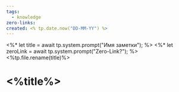 ```yaml
---
tags:
  - knowledge
zero-links: 
created: <% tp.date.now("DD-MM-YY") %>
---
```

<%* let title = await tp.system.prompt("Имя заметки"); %>
<%* let zeroLink = await tp.system.prompt("Zero-Link?"); %>
<%tp.file.rename(title)%>
# <%title%>

